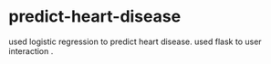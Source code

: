 # predict-heart-disease
used logistic regression to predict heart disease. 
used flask to user interaction .
